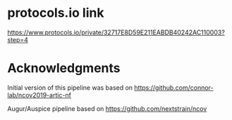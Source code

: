 # protocols.io link

https://www.protocols.io/private/32717E8D59E211EABDB40242AC110003?step=4

# Acknowledgments

Initial version of this pipeline was based on
https://github.com/connor-lab/ncov2019-artic-nf

Augur/Auspice pipeline based on
https://github.com/nextstrain/ncov

